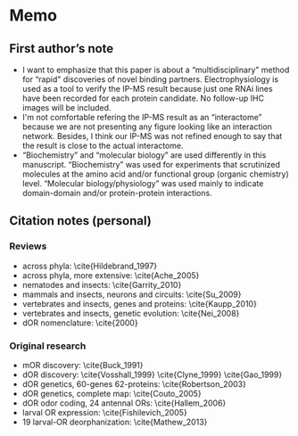 # Memo
## First author’s note
* I want to emphasize that this paper is about a “multidisciplinary" method for “rapid" discoveries of novel binding partners. Electrophysiology is used as a tool to verify the IP-MS result because just one RNAi lines have been recorded for each protein candidate. No follow-up IHC images will be included.
* I'm not comfortable refering the IP-MS result as an “interactome” because we are not presenting any figure looking like an interaction network. Besides, I think our IP-MS was not refined enough to say that the result is close to the actual interactome.
* “Biochemistry” and “molecular biology” are used differently in this manuscript. “Biochemistry” was used for experiments that scrutinized molecules at the amino acid and/or functional group (organic chemistry) level. “Molecular biology/physiology” was used mainly to indicate domain-domain and/or protein-protein interactions.

## Citation notes (personal)

### Reviews
* across phyla: \cite{Hildebrand_1997}
* across phyla, more extensive: \cite{Ache_2005}
* nematodes and insects: \cite{Garrity_2010}
* mammals and insects, neurons and circuits: \cite{Su_2009}
* vertebrates and insects, genes and proteins: \cite{Kaupp_2010}
* vertebrates and insects, genetic evolution: \cite{Nei_2008}
* dOR nomenclature: \cite{2000}

### Original research
* mOR discovery: \cite{Buck_1991}
* dOR discovery: \cite{Vosshall_1999} \cite{Clyne_1999} \cite{Gao_1999}
* dOR genetics, 60-genes 62-proteins: \cite{Robertson_2003}
* dOR genetics, complete map: \cite{Couto_2005}
* dOR odor coding, 24 antennal ORs: \cite{Hallem_2006}
* larval OR expression: \cite{Fishilevich_2005}
* 19 larval-OR deorphanization: \cite{Mathew_2013}
